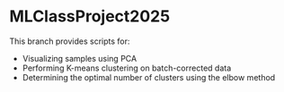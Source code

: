 # MLClassProject2025

This branch provides scripts for:
- Visualizing samples using PCA
- Performing K-means clustering on batch-corrected data
- Determining the optimal number of clusters using the elbow method
